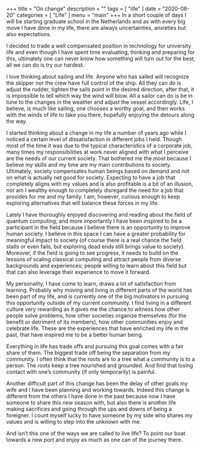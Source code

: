 +++
title = "On change"
description = ""
tags = [ "life" ]
date = "2020-08-20"
categories = [ "Life" ]
menu = "main"
+++
In a short couple of days I will be starting graduate school in the Netherlands and as with every big move I have done in my life, there are always uncertainties, anxieties but also expectations. 

I decided to trade a well compensated position in technology for university life and even though I have spent time evaluating, thinking and preparing for this, ultimately one can never know how something will turn out for the best, all we can do is try our hardest.
 
I love thinking about sailing and life. Anyone who has sailed will recognize the skipper nor the crew have full control of the ship. All they can do is adjust the rudder, tighten the sails point in the desired direction, after that, it is impossible to tell which way the wind will blow. All a sailor can do is be in tune to the changes in the weather and adjust the vessel accordingly. Life, I believe, is much like sailing, one chooses a worthy goal, and then works with the winds of life to take you there, hopefully enjoying  the detours along the way.

I started thinking about a change in my life a number of years ago while I noticed a certain level of dissatisfaction in different jobs I held. Though most of the time it was due to the typical characteristics of a corporate job, many times my responsibilities at work never aligned with what I perceive are the needs of our current society. That bothered me the most because I believe my skills and my time are my main contributions to society. Ultimately, society compensates human beings based on demand and not on what is actually net good for society. Expecting to have a job that completely aligns with my values and is also profitable is a bit of an illusion, nor am I wealthy enough to completely disregard the need for a job that provides for me and my family. I am, however, curious enough to keep exploring alternatives that will balance these forces in my life.

Lately I have thoroughly enjoyed discovering and reading about the field of quantum computing, and more importantly I have been inspired to be a participant in the field because I believe there is an opportunity to improve human society. I believe in this space I can have a greater probability for meaningful impact to society (of course there is a real chance the field stalls or even fails, but exploring dead ends still brings value to society). Moreover, if the field is going to see progress, it needs to build on the lessons of scaling classical computing and attract people from diverse backgrounds and experiences; people willing to learn about this field but that can also leverage their experience to move it forward.

My personality, I have come to learn, draws a lot of satisfaction from learning. Probably why moving and living in different parts of the world has been part of my life, and is currently one of the big motivators in pursuing this opportunity outside of my current community. I find living in a different culture very rewarding as it gives me the chance to witness how other people solve problems, how other societies organize themselves (for the benefit or detriment of its members), how other communities enjoy and celebrate life. These are the experiences that have enriched my life in the past, that have inspired me to be a better human being.



Everything in life has trade offs and pursuing this goal comes with a fair share of them. The biggest trade off being the separation from my community. I often think that the roots are to a tree what a community is to a person. The roots keep a tree nourished and grounded. And find that losing contact with one’s community (if only temporarily) is painful.

Another difficult part of this change has been the delay of other goals my wife and I have been planning and working towards. Indeed this change is different from the others I have done in the past because now I have someone to share this new season with, but  also there is another life making sacrifices and going through the ups and downs of being a foreigner. I count myself lucky to have someone by my side who shares my values and is willing to step into the unknown with me.

And isn’t this one of the ways we are called to live life? To point our boat towards a new port and enjoy as much as one can of the journey there.
